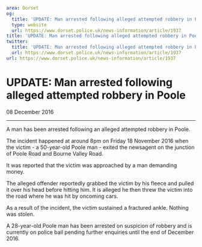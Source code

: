 ```yaml
area: Dorset
og:
  title: 'UPDATE: Man arrested following alleged attempted robbery in Poole'
  type: website
  url: https://www.dorset.police.uk/news-information/article/1937
title: 'UPDATE: Man arrested following alleged attempted robbery in Poole |'
twitter:
  title: 'UPDATE: Man arrested following alleged attempted robbery in Poole'
  url: https://www.dorset.police.uk/news-information/article/1937
url: https://www.dorset.police.uk/news-information/article/1937
```

# UPDATE: Man arrested following alleged attempted robbery in Poole

08 December 2016

* * *

A man has been arrested following an alleged attempted robbery in Poole.

The incident happened at around 8pm on Friday 18 November 2016 when the victim - a 50-year-old Poole man - exited the newsagent on the junction of Poole Road and Bourne Valley Road.

It was reported that the victim was approached by a man demanding money.

The alleged offender reportedly grabbed the victim by his fleece and pulled it over his head before hitting him. It is alleged he then threw the victim into the road where he was hit by oncoming cars.

As a result of the incident, the victim sustained a fractured ankle. Nothing was stolen.

A 28-year-old Poole man has been arrested on suspicion of robbery and is currently on police bail pending further enquiries until the end of December 2016.
